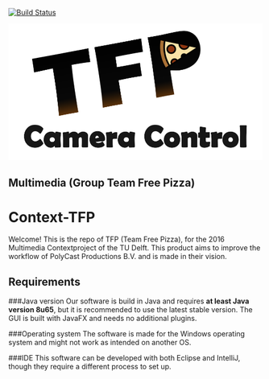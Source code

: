 
[![Build Status](https://travis-ci.org/TH3steven/Context-TFP.svg?branch=master)](https://travis-ci.org/TH3steven/Context-TFP)

![TFP](src/main/resources/logo-TFP.png)

## Multimedia (Group Team Free Pizza)

# Context-TFP
Welcome! This is the repo of TFP (Team Free Pizza), for the 2016 Multimedia Contextproject of the TU Delft.
This product aims to improve the workflow of PolyCast Productions B.V. and is made in their vision.

## Requirements
###Java version
Our software is build in Java and requires **at least Java version 8u65**, but it is recommended to use the latest stable version.
The GUI is built with JavaFX and needs no additional plugins.

###Operating system
The software is made for the Windows operating system and might not work as intended on another OS.

###IDE
This software can be developed with both Eclipse and IntelliJ, though they require a different process to set up.
